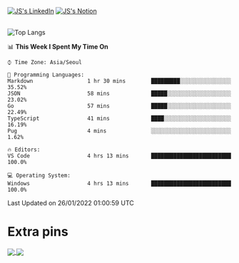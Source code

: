 
[![JS's LinkedIn](https://img.shields.io/badge/LinkedIn-blue?style=for-the-badge&logo=linkedin)](https://www.linkedin.com/in/jaeseung-lee-5a2a32139/) 
[![JS's Notion](https://img.shields.io/badge/Notion-black?style=for-the-badge&logo=notion)](https://bit.ly/ljswiki1) <br><br>
<!-- ![JS's GitHub stats](https://github-readme-stats-lemon-five.vercel.app/api?username=tkxkd0159&hide=contribs,prs,stars,issues&show_icons=true&theme=react&include_all_commits=true)   -->
![Top Langs](https://github-readme-stats-lemon-five.vercel.app/api/top-langs/?username=tkxkd0159&layout=compact&hide=jupyter%20notebook,scss,html,css&langs_count=10)  


<!--START_SECTION:waka-->
📊 **This Week I Spent My Time On** 

```text
⌚︎ Time Zone: Asia/Seoul

💬 Programming Languages: 
Markdown                 1 hr 30 mins        █████████░░░░░░░░░░░░░░░░   35.52% 
JSON                     58 mins             █████░░░░░░░░░░░░░░░░░░░░   23.02% 
Go                       57 mins             █████░░░░░░░░░░░░░░░░░░░░   22.49% 
TypeScript               41 mins             ████░░░░░░░░░░░░░░░░░░░░░   16.19% 
Pug                      4 mins              ░░░░░░░░░░░░░░░░░░░░░░░░░   1.62%

🔥 Editors: 
VS Code                  4 hrs 13 mins       █████████████████████████   100.0%

💻 Operating System: 
Windows                  4 hrs 13 mins       █████████████████████████   100.0%

```


 Last Updated on 26/01/2022 01:00:59 UTC
<!--END_SECTION:waka-->

# Extra pins
<a href="https://github.com/tkxkd0159/go-chain">
  <img align="center" src="https://github-readme-stats-lemon-five.vercel.app/api/pin/?username=tkxkd0159&repo=go-chain&theme=react" />
</a>
<a href="https://github.com/tkxkd0159/dsalgo">
  <img align="center" src="https://github-readme-stats-lemon-five.vercel.app/api/pin/?username=tkxkd0159&repo=dsalgo&theme=react" />
</a>

<!---
- 🔭 I’m currently working on ...
- 🌱 I’m currently learning blockchain and distributed network
- 👯 I’m looking to collaborate on ...
- 🤔 I’m looking for help with ...
- 💬 Ask me about ...
- 📫 How to reach me: ...
- 😄 Pronouns: ...
- ⚡ Fun fact: ...
-->
